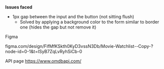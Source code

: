**Issues faced**
- 1px gap between the input and the button (not sitting flush)
    * Solved by applying a background color to the form similar to border one (hides the gap but not remove it)
    





Figma

figma.com/design/FifMfKSkth0KyD3vssN3Db/Movie-Watchlist--Copy-?node-id=0-1&t=ISyB7ZqLvRyhSiCb-0

API page
https://www.omdbapi.com/

